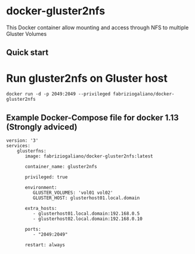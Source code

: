 # docker-gluster2nfs


This Docker container allow mounting and access through NFS to multiple Gluster Volumes

## Quick start

# Run gluster2nfs on Gluster host

```
docker run -d -p 2049:2049 --privileged fabriziogaliano/docker-gluster2nfs
```

## Example Docker-Compose file for docker 1.13 (Strongly adviced)

```
version: '3'
services:
    glusterfns:
       image: fabriziogaliano/docker-gluster2nfs:latest

       container_name: gluster2nfs

       privileged: true

       environment:
          GLUSTER_VOLUMES: 'vol01 vol02'
          GLUSTER_HOST: glusterhost01.local.domain

       extra_hosts:
          - glusterhost01.local.domain:192.168.0.5
          - glusterhost02.local.domain:192.168.0.10

       ports:
          - "2049:2049"

       restart: always
```
